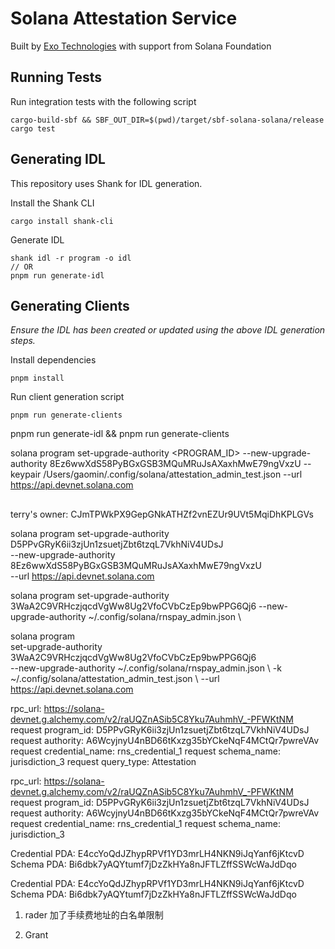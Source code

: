 # Solana Attestation Service

Built by [Exo Technologies](https://exotechnologies.xyz) with support from Solana Foundation

## Running Tests

Run integration tests with the following script

```
cargo-build-sbf && SBF_OUT_DIR=$(pwd)/target/sbf-solana-solana/release cargo test
```

## Generating IDL

This repository uses Shank for IDL generation.

Install the Shank CLI

```
cargo install shank-cli
```

Generate IDL

```
shank idl -r program -o idl
// OR
pnpm run generate-idl
```

## Generating Clients

_Ensure the IDL has been created or updated using the above IDL generation steps._

Install dependencies

```
pnpm install
```

Run client generation script

```
pnpm run generate-clients
```


pnpm run generate-idl && pnpm run generate-clients 

solana program set-upgrade-authority <PROGRAM_ID> --new-upgrade-authority 8Ez6wwXdS58PyBGxGSB3MQuMRuJsAXaxhMwE79ngVxzU --keypair /Users/gaomin/.config/solana/attestation_admin_test.json --url https://api.devnet.solana.com

## 
terry's owner: 
    CJmTPWkPX9GepGNkATHZf2vnEZUr9UVt5MqiDhKPLGVs

solana program set-upgrade-authority D5PPvGRyK6ii3zjUn1zsuetjZbt6tzqL7VkhNiV4UDsJ \
    --new-upgrade-authority 8Ez6wwXdS58PyBGxGSB3MQuMRuJsAXaxhMwE79ngVxzU \
    --url https://api.devnet.solana.com

solana program set-upgrade-authority 3WaA2C9VRHczjqcdVgWw8Ug2VfoCVbCzEp9bwPPG6Qj6
    --new-upgrade-authority ~/.config/solana/rnspay_admin.json \

solana program \
    set-upgrade-authority 3WaA2C9VRHczjqcdVgWw8Ug2VfoCVbCzEp9bwPPG6Qj6 \
    --new-upgrade-authority ~/.config/solana/rnspay_admin.json \ 
    -k ~/.config/solana/attestation_admin_test.json  \ 
    --url https://api.devnet.solana.com
 




rpc_url: https://solana-devnet.g.alchemy.com/v2/raUQZnASib5C8Yku7AuhmhV_-PFWKtNM
request program_id: D5PPvGRyK6ii3zjUn1zsuetjZbt6tzqL7VkhNiV4UDsJ
request authority: A6WcyjnyU4nBD66tKxzg35bYCkeNqF4MCtQr7pwreVAv
request credential_name: rns_credential_1
request schema_name: jurisdiction_3
request query_type: Attestation


rpc_url: https://solana-devnet.g.alchemy.com/v2/raUQZnASib5C8Yku7AuhmhV_-PFWKtNM
request program_id: D5PPvGRyK6ii3zjUn1zsuetjZbt6tzqL7VkhNiV4UDsJ
request authority: A6WcyjnyU4nBD66tKxzg35bYCkeNqF4MCtQr7pwreVAv
request credential_name: rns_credential_1
request schema_name: jurisdiction_3


Credential PDA: E4ccYoQdJZhypRPVf1YD3mrLH4NKN9iJqYanf6jKtcvD
Schema PDA: Bi6dbk7yAQYtumf7jDzZkHYa8nJFTLZffSSWcWaJdDqo


Credential PDA: E4ccYoQdJZhypRPVf1YD3mrLH4NKN9iJqYanf6jKtcvD
Schema PDA: Bi6dbk7yAQYtumf7jDzZkHYa8nJFTLZffSSWcWaJdDqo



1. rader 
    加了手续费地址的白名单限制

2. Grant 

